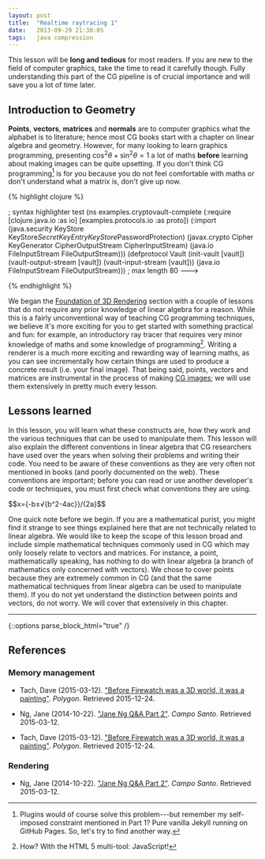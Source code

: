 ```yaml
---
layout: post
title:  "Realtime raytracing 1"
date:   2013-09-29 21:38:05
tags:   java compression
---
```


This lesson will be **long and tedious** for most readers. If you are new to the
field of computer graphics, take the time to read it carefully though. Fully
understanding this part of the CG pipeline is of crucial importance and will
save you a lot of time later.

Introduction to Geometry
------------------------

**Points**, **vectors**, **matrices** and **normals** are to computer graphics what the
alphabet is to literature; hence most CG books start with a chapter on linear
algebra and geometry. However, for many looking to learn graphics programming,
presenting $\cos^2θ+\sin^2θ=1$ a lot of maths **before** learning about making images can be quite
upsetting. If you don't think CG programming[^jekyll]  is for you because you do not
feel comfortable with maths or don't understand what a matrix is, don't give
up now.

{% highlight clojure %}

; syntax highlighter test
(ns examples.cryptovault-complete
  (:require [clojure.java.io :as io]
            [examples.protocols.io :as proto])
  (:import (java.security KeyStore KeyStore$SecretKeyEntry
                          KeyStore$PasswordProtection)
           (javax.crypto Cipher KeyGenerator CipherOutputStream
                         CipherInputStream)
           (java.io FileInputStream FileOutputStream)))
(defprotocol Vault
  (init-vault [vault])
  (vault-output-stream [vault])
  (vault-input-stream [vault]))
           (java.io FileInputStream FileOutputStream)))     ; max length 80 --->

{% endhighlight %}

We began the [Foundation of 3D Rendering][1] section with a couple
of lessons that do not require any prior knowledge of linear algebra for
a reason. While this is a fairly unconventional way of teaching CG programming
techniques, we
believe it's more exciting for you to get started with something practical and
fun: for example, an introductory ray tracer that requires very minor
knowledge of maths and some knowledge of programming[^archive]. Writing a renderer is
a much more exciting and rewarding way of learning maths, as you can see
incrementally how certain things are used to produce a concrete result (i.e.
your final image). That being said, points, vectors and matrices are
instrumental in the process of making [CG images](#); we will use
them extensively in pretty much every lesson.

Lessons learned
---------------

In this lesson, you will learn what these constructs are, how they work and
the various techniques that can be used to manipulate them. This lesson will
also explain the different conventions in linear algebra that CG researchers
have used over the years when solving their problems and writing their code.
You need to be aware of these conventions as they are very often not mentioned
in books (and poorly documented on the web). These conventions are important;
before you can read or use another developer's code or techniques, you must
first check what conventions they are using.

\$\$x={-b±√{b^2-4ac}}/{2a}\$\$

One quick note before we begin. If you are a mathematical purist, you might
find it strange to see things explained here that are not technically related
to linear algebra. We would like to keep the scope of this lesson broad and
include simple mathematical techniques commonly used in CG which may only
loosely relate to vectors and matrices. For instance, a point, mathematically
speaking, has nothing to do with linear algebra (a branch of mathematics only
concerned with vectors). We chose to cover points because they are extremely
common in CG (and that the same mathematical techniques from linear algebra
can be used to manipulate them). If you do not yet understand the distinction
between points and vectors, do not worry. We will cover that extensively in
this chapter.

* * *


{::options parse_block_html="true" /}

<div class="references">

References
----------

### Memory management

* Tach, Dave (2015-03-12). ["Before Firewatch was a 3D world, it was
a painting"][1]. *Polygon*. Retrieved 2015-12-24.

* Ng, Jane (2014-10-22). ["Jane Ng Q&A Part 2"](#). *Campo Santo*. Retrieved
2015-03-12.

* Tach, Dave (2015-03-12). ["Before Firewatch was a 3D world, it was
a painting"][1]. *Polygon*. Retrieved 2015-12-24.

### Rendering

* Ng, Jane (2014-10-22). ["Jane Ng Q&A Part 2"](#). *Campo Santo*. Retrieved
2015-03-12.

</div>

[1]: http://test.com



[^jekyll]: Plugins would of course solve this problem---but remember my self-imposed constraint mentioned in Part 1? Pure vanilla Jekyll running on GitHub Pages. So, let's try to find another way.

[^archive]: How? With the HTML 5 multi-tool: JavaScript!

